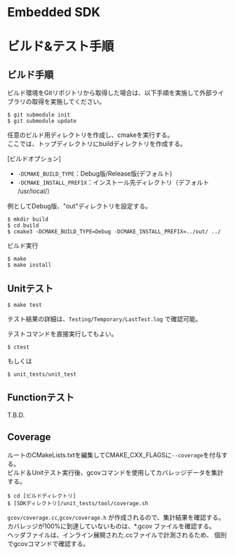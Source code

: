 Embedded SDK
===================================

# ビルド&テスト手順

ビルド手順
----------
ビルド環境をGitリポジトリから取得した場合は、以下手順を実施して外部ライブラリの取得を実施してください。

    $ git submodule init
    $ git submodule update
任意のビルド用ディレクトリを作成し、cmakeを実行する。  
ここでは、トップディレクトリにbuildディレクトリを作成する。

[ビルドオプション]
* `-DCMAKE_BUILD_TYPE`：Debug版/Release版(デフォルト)
* `-DCMAKE_INSTALL_PREFIX`：インストール先ディレクトリ（デフォルト /usr/local/）

例としてDebug版、"out"ディレクトリを設定する。

    $ mkdir build
    $ cd build
    $ cmake3 -DCMAKE_BUILD_TYPE=Debug -DCMAKE_INSTALL_PREFIX=../out/ ../
ビルド実行

    $ make
    $ make install

Unitテスト
----------
    $ make test

テスト結果の詳細は、`Testing/Temporary/LastTest.log` で確認可能。

テストコマンドを直接実行してもよい。

    $ ctest
もしくは

    $ unit_tests/unit_test

Functionテスト
--------------
T.B.D.

Coverage
--------
ルートのCMakeLists.txtを編集してCMAKE_CXX_FLAGSに`--coverage`を付与する。  
ビルド＆Unitテスト実行後、gcovコマンドを使用してカバレッジデータを集計する。

    $ cd [ビルドディレクトリ]
    $ [SDKディレクトリ]/unit_tests/tool/coverage.sh

`gcov/coverage.cc`,`gcov/coverage.h` が作成されるので、集計結果を確認する。  
カバレッジが100%に到達していないものは、\*.gcov ファイルを確認する。  
ヘッダファイルは、インライン展開された.ccファイルで計測されるため、
個別でgcovコマンドで確認する。
